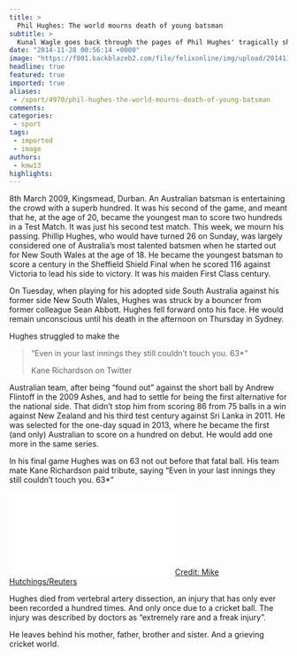 ```yaml
---
title: >
  Phil Hughes: The world mourns death of young batsman
subtitle: >
  Kunal Wagle goes back through the pages of Phil Hughes' tragically short career.
date: "2014-11-28 00:56:14 +0000"
image: "https://f001.backblazeb2.com/file/felixonline/img/upload/201411280117-kmw13-199111.jpg"
headline: true
featured: true
imported: true
aliases:
 - /sport/4970/phil-hughes-the-world-mourns-death-of-young-batsman
comments:
categories:
 - sport
tags:
 - imported
 - image
authors:
 - kmw13
highlights:
---
```


8th March 2009, Kingsmead, Durban. An Australian batsman is entertaining the crowd with a superb hundred. It was his second of the game, and meant that he, at the age of 20, became the youngest man to score two hundreds in a Test Match. It was just his second test match. This week, we mourn his passing.
Phillip Hughes, who would have turned 26 on Sunday, was largely considered one of Australia’s most talented batsmen when he started out for New South Wales at the age of 18. He became the youngest batsman to score a century in the Sheffield Shield Final when he scored 116 against Victoria to lead his side to victory. It was his maiden First Class century.

On Tuesday, when playing for his adopted side South Australia against his former side New South Wales, Hughes was struck by a bouncer from former colleague Sean Abbott. Hughes fell forward onto his face. He would remain unconscious until his death in the afternoon on Thursday in Sydney.

Hughes struggled to make the

> “Even in your last innings they still couldn’t touch you. 63*”
>
> Kane Richardson on Twitter

Australian team, after being “found out” against the short ball by Andrew Flintoff in the 2009 Ashes, and had to settle for being the first alternative for the national side. That didn’t stop him from scoring 86 from 75 balls in a win against New Zealand and his third test century against Sri Lanka in 2011. He was selected for the one-day squad in 2013, where he became the first (and only) Australian to score on a hundred on debut. He would add one more in the same series.

In his final game Hughes was on 63 not out before that fatal ball. His team mate Kane Richardson paid tribute, saying “Even in your last innings they still couldn’t touch you. 63*”

![](../inc/timthumb.php?src=/img/upload/201411280055-kmw13-hughesweb27s-web.jpg&w=460px&zc=1&a=t)[Credit: Mike Hutchings/Reuters](../)

Hughes died from vertebral artery dissection, an injury that has only ever been recorded a hundred times. And only once due to a cricket ball. The injury was described by doctors as “extremely rare and a freak injury”.

He leaves behind his mother, father, brother and sister.
 And a grieving cricket world.
